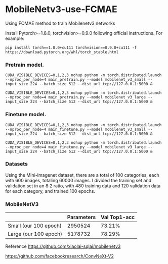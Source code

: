 # MobileNetv3-use-FCMAE
Using FCMAE method to train Mobilenetv3 networks


Install Pytorch>=1.8.0, torchvision>=0.9.0 following official instructions. For example:
```
pip install torch==1.8.0+cu111 torchvision==0.9.0+cu111 -f https://download.pytorch.org/whl/torch_stable.html
```


### Pretrain model.
```
CUDA_VISIBLE_DEVICES=0,1,2,3 nohup python -m torch.distributed.launch --nproc_per_node=4 main_pretrain.py --model mobilenet_v3_small --input_size 224 --batch_size 512 --dist_url tcp://127.0.0.1:5000 &

CUDA_VISIBLE_DEVICES=0,1,2,3 nohup python -m torch.distributed.launch --nproc_per_node=4 main_pretrain.py --model mobilenet_v3_large --input_size 224 --batch_size 512 --dist_url tcp://127.0.0.1:5000 &

```

### Finetune model.
```
CUDA_VISIBLE_DEVICES=0,1,2,3 nohup python -m torch.distributed.launch --nproc_per_node=4 main_finetune.py --model mobilenet_v3_small --input_size 224 --batch_size 512 --dist_url tcp://127.0.0.1:5000 &

CUDA_VISIBLE_DEVICES=0,1,2,3 nohup python -m torch.distributed.launch --nproc_per_node=4 main_finetune.py --model mobilenet_v3_large --input_size 224 --batch_size 512 --dist_url tcp://127.0.0.1:5000 &
```
### Datasets
Using the Mini-Imagenet dataset, there are a total of 100 categories, each with 600 images, totaling 60000 images. I divided the training set and validation set in an 8:2 ratio, with 480 training data and 120 validation data for each category, and trained 100 epochs.

### MobileNetV3
|                       | Parameters | Val Top1-acc |
| -------------------   | ---------- | --------- |
| Small (our 100 epoch) | 2950524    | 73.21%    |
| Large (our 100 epoch) | 5178732    | 78.29%    |

Reference
https://github.com/xiaolai-sqlai/mobilenetv3

https://github.com/facebookresearch/ConvNeXt-V2


